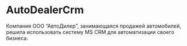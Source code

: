 # AutoDealerCrm
Компания ООО “АвтоДилер”, занимающаяся продажей автомобилей, решила использовать систему MS CRM для автоматизации своего бизнеса.

